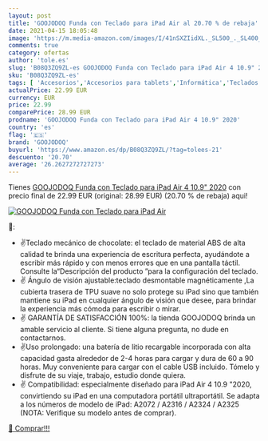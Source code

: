 ```yaml
---
layout: post
title: 'GOOJODOQ Funda con Teclado para iPad Air al 20.70 % de rebaja'
date: 2021-04-15 18:05:48
image: 'https://m.media-amazon.com/images/I/41nSXZIidXL._SL500_._SL400_.jpg'
comments: true
category: ofertas
author: 'tole.es'
slug: 'B08Q3ZQ9ZL-es GOOJODOQ Funda con Teclado para iPad Air 4 10.9" 2020'
sku: 'B08Q3ZQ9ZL-es'
tags: [ 'Accesorios','Accesorios para tablets','Informática','Teclados para tablets','goojodoq','ipad', ]
actualPrice: 22.99 EUR
currency: EUR
price: 22.99
comparePrice: 28.99 EUR
prodname: 'GOOJODOQ Funda con Teclado para iPad Air 4 10.9" 2020'
country: 'es'
flag: '🇪🇸'
brand: 'GOOJODOQ'
buyurl: 'https://www.amazon.es/dp/B08Q3ZQ9ZL/?tag=tolees-21'
descuento: '20.70'
average: '26.2627272727273'
---
```


Tienes [GOOJODOQ Funda con Teclado para iPad Air 4 10.9" 2020](https://www.amazon.es/dp/B08Q3ZQ9ZL/?tag=tolees-21) con precio final de  22.99 EUR (original: 28.99 EUR) (20.70 %  de rebaja) aqui!

[![GOOJODOQ Funda con Teclado para iPad Air](https://m.media-amazon.com/images/I/41nSXZIidXL._SL500_._SL400_.jpg)](https://www.amazon.es/dp/B08Q3ZQ9ZL/?tag=tolees-21)

🔎:

- ✌Teclado mecánico de chocolate: el teclado de material ABS de alta calidad te brinda una experiencia de escritura perfecta, ayudándote a escribir más rápido y con menos errores que en una pantalla táctil. Consulte la“Descripción del producto ”para la configuración del teclado.
- ✌ Ángulo de visión ajustable:teclado desmontable magnéticamente ,La cubierta trasera de TPU suave no solo protege su iPad sino que también mantiene su iPad en cualquier ángulo de visión que desee, para brindar la experiencia más cómoda para escribir o mirar.
- ✌ GARANTÍA DE SATISFACCIÓN 100%: la tienda GOOJODOQ brinda un amable servicio al cliente. Si tiene alguna pregunta, no dude en contactarnos.
- ✌Uso prolongado: una batería de litio recargable incorporada con alta capacidad gasta alrededor de 2-4 horas para cargar y dura de 60 a 90 horas. Muy conveniente para cargar con el cable USB incluido. Tómelo y disfrute de su viaje, trabajo, estudio donde quiera.
- ✌ Compatibilidad: especialmente diseñado para iPad Air 4 10.9 "2020, convirtiendo su iPad en una computadora portátil ultraportátil. Se adapta a los números de modelo de iPad: A2072 / A2316 / A2324 / A2325 (NOTA: Verifique su modelo antes de comprar).

[🛒 Comprar!!!](https://www.amazon.es/dp/B08Q3ZQ9ZL/?tag=tolees-21)
